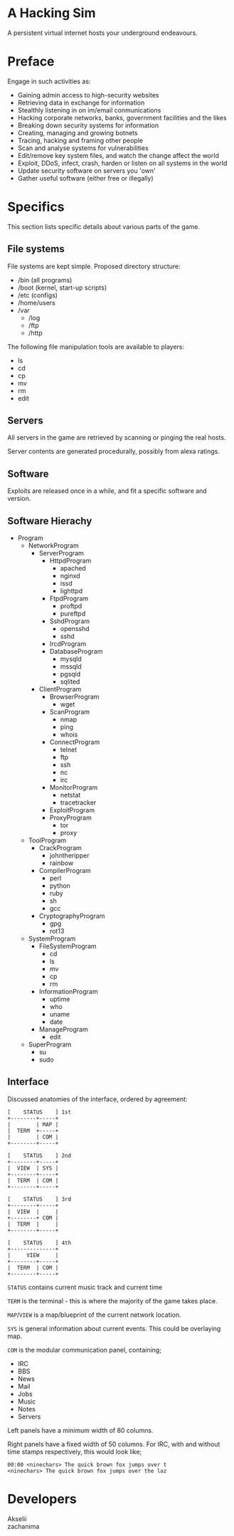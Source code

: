 A Hacking Sim
=============

A persistent virtual internet hosts your underground endeavours.



Preface
=======

Engage in such activities as:

* Gaining admin access to high-security websites
* Retrieving data in exchange for information
* Stealthly listening in on im/email conmunications
* Hacking corporate networks, banks, government facilities and the likes
* Breaking down security systems for information
* Creating, managing and growing botnets
* Tracing, hacking and framing other people
* Scan and analyse systems for vulnerabilities
* Edit/remove key system files, and watch the change affect the world
* Exploit, DDoS, infect, crash, harden or listen on all systems in the world
* Update security software on servers you 'own'
* Gather useful software (either free or illegally)



Specifics
=========

This section lists specific details about various parts of the game.


File systems
------------

File systems are kept simple. Proposed directory structure:

* /bin (all programs)
* /boot (kernel, start-up scripts)
* /etc (configs)
* /home/users
* /var
  * /log
  * /ftp
  * /http

The following file manipulation tools are available to players:

* ls
* cd
* cp
* mv
* rm
* edit


Servers
-------

All servers in the game are retrieved by scanning or pinging the real hosts.

Server contents are generated procedurally, possibly from alexa ratings.


Software
--------

Exploits are released once in a while, and fit a specific software and version.


Software Hierachy
-----------------

* Program
  * NetworkProgram
    * ServerProgram
      * HttpdProgram
        * apached
        * nginxd
        * issd
        * lighttpd
      * FtpdProgram
        * proftpd
        * pureftpd
      * SshdProgram
        * opensshd
        * sshd
      * IrcdProgram
      * DatabaseProgram
        * mysqld
        * mssqld
        * pgsqld
        * sqlited
    * ClientProgram
      * BrowserProgram
        * wget
      * ScanProgram
        * nmap
        * ping
        * whois
      * ConnectProgram
        * telnet
        * ftp
        * ssh
        * nc
        * irc
      * MonitorProgram
        * netstat
        * tracetracker
      * ExploitProgram
      * ProxyProgram
        * tor
        * proxy
  * ToolProgram
    * CrackProgram
      * johntheripper
      * rainbow
    * CompilerProgram
      * perl
      * python
      * ruby
      * sh
      * gcc
    * CryptographyProgram
      * gpg
      * rot13
  * SystemProgram
    * FileSystemProgram
      * cd
      * ls
      * mv
      * cp
      * rm
    * InformationProgram
      * uptime
      * who
      * uname
      * date
    * ManageProgram
      * edit
  * SuperProgram
    * su
    * sudo


Interface
---------

Discussed anatomies of the interface, ordered by agreement:

    [    STATUS    ] 1st
    +--------+-----+
    |        | MAP |
    |  TERM  +-----+
    |        | COM |
    +--------+-----+

    [    STATUS    ] 2nd
    +--------+-----+
    |  VIEW  | SYS |
    +--------+-----+
    |  TERM  | COM |
    +--------+-----+

    [    STATUS    ] 3rd
    +--------+-----+
    |  VIEW  |     |
    +--------+ COM |
    |  TERM  |     |
    +--------+-----+

    [    STATUS    ] 4th
    +--------------+
    |     VIEW     |
    +--------+-----+
    |  TERM  | COM |
    +--------+-----+

`STATUS` contains current music track and current time

`TERM` is the terminal - this is where the majority of the game takes place.

`MAP`/`VIEW` is a map/blueprint of the current network location.

`SYS` is general information about current events. This could be overlaying map.

`COM` is the modular communication panel, containing;

  * IRC
  * BBS
  * News
  * Mail
  * Jobs
  * Music
  * Notes
  * Servers

Left panels have a minimum width of 80 columns.

Right panels have a fixed width of 50 columns. For IRC, with and without time
stamps respectively, this would look like;

    00:00 <ninechars> The quick brown fox jumps over t
    <ninechars> The quick brown fox jumps over the laz



Developers
==========

Akselii  
zachanima
